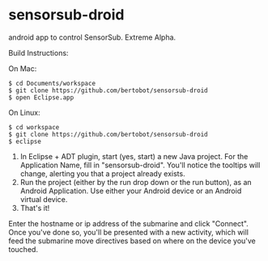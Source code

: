 sensorsub-droid
===============

android app to control SensorSub.  Extreme Alpha.


Build Instructions:

On Mac:
```
$ cd Documents/workspace
$ git clone https://github.com/bertobot/sensorsub-droid
$ open Eclipse.app
```

On Linux:
```
$ cd workspace
$ git clone https://github.com/bertobot/sensorsub-droid
$ eclipse
```

1. In Eclipse + ADT plugin, start (yes, start) a new Java project.  For the Application Name, fill in "sensorsub-droid".  You'll notice the tooltips will change, alerting you that a project already exists.
2. Run the project (either by the run drop down or the run button), as an Android Application.  Use either your Android device or an Android virtual device.
3. That's it!

Enter the hostname or ip address of the submarine and click "Connect".  Once you've done so, you'll be presented with a new activity, which will feed the submarine move directives based on where on the device you've touched.
